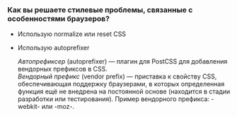 ### Как вы решаете стилевые проблемы, связанные с особенностями браузеров?

- Использую normalize или reset CSS
- Использую autoprefixer


    _Автопрефиксер_ (autoprefixer) — плагин для PostCSS для добавления вендорных префиксов в CSS.  
    _Вендорный префикс_ (vendor prefix) — приставка к свойству CSS, обеспечивающая поддержку браузерами, в которых определенная функция ещё не внедрена на постоянной основе (находится в стадии разработки или тестирования). Пример вендорного префикса: -webkit- или -moz-.
